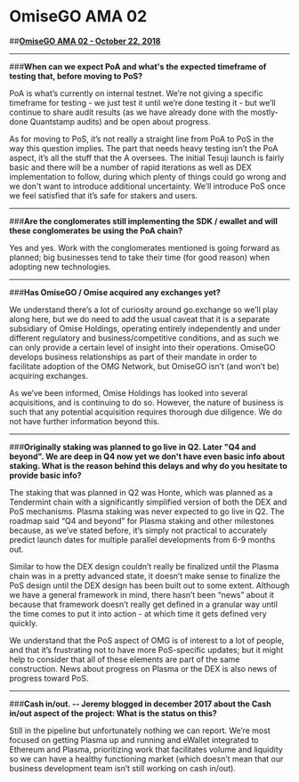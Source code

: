 # OmiseGO AMA 02

##**[OmiseGO AMA 02 - October 22, 2018](https://www.reddit.com/r/omise_go/comments/9qemoy/omisego_ama_2_october_22_2018/)**

***

###**When can we expect PoA and what's the expected timeframe of testing that, before moving to PoS?​**

PoA is what’s currently on internal testnet. We’re not giving a specific timeframe for testing - we just test it until we’re done testing it - but we’ll continue to share audit results (as we have already done with the mostly-done Quantstamp audits) and be open about progress.

As for moving to PoS, it’s not really a straight line from PoA to PoS in the way this question implies. The part that needs heavy testing isn’t the PoA aspect, it’s all the stuff that the A oversees. The initial Tesuji launch is fairly basic and there will be a number of rapid iterations as well as DEX implementation to follow, during which plenty of things could go wrong and we don't want to introduce additional uncertainty. We’ll introduce PoS once we feel satisfied that it’s safe for stakers and users.

***

###**​Are the conglomerates still implementing the SDK / ewallet and will these conglomerates be using the PoA chain?​**

Yes and yes. Work with the conglomerates mentioned is going forward as planned; big businesses tend to take their time (for good reason) when adopting new technologies.

***

###​**Has OmiseGO / Omise acquired any exchanges yet?​**

We understand there’s a lot of curiosity around go.exchange so we’ll play along here, but we do need to add the usual caveat that it is a separate subsidiary of Omise Holdings, operating entirely independently and under different regulatory and business/competitive conditions, and as such we can only provide a certain level of insight into their operations. OmiseGO develops business relationships as part of their mandate in order to facilitate adoption of the OMG Network, but OmiseGO isn’t (and won’t be) acquiring exchanges.

As we’ve been informed, Omise Holdings has looked into several acquisitions, and is continuing to do so. However, the nature of business is such that any potential acquisition requires thorough due diligence. We do not have further information beyond this.

***

###**​Originally staking was planned to go live in Q2. Later "Q4 and beyond". We are deep in Q4 now yet we don't have even basic info about staking. What is the reason behind this delays and why do you hesitate to provide basic info?**

The staking that was planned in Q2 was Honte, which was planned as a Tendermint chain with a significantly simplified version of both the DEX and PoS mechanisms. Plasma staking was never expected to go live in Q2. The roadmap said “Q4 and beyond” for Plasma staking and other milestones because, as we’ve stated before, it’s simply not practical to accurately predict launch dates for multiple parallel developments from 6-9 months out.

Similar to how the DEX design couldn’t really be finalized until the Plasma chain was in a pretty advanced state, it doesn’t make sense to finalize the PoS design until the DEX design has been built out to some extent. Although we have a general framework in mind, there hasn’t been “news” about it because that framework doesn’t really get defined in a granular way until the time comes to put it into action - at which time it gets defined very quickly.

We understand that the PoS aspect of OMG is of interest to a lot of people, and that it’s frustrating not to have more PoS-specific updates; but it might help to consider that all of these elements are part of the same construction. News about progress on Plasma or the DEX is also news of progress toward PoS.

***

###**Cash in/out. -- Jeremy blogged in december 2017 about the Cash in/out aspect of the project: What is the status on this?**

Still in the pipeline but unfortunately nothing we can report. We’re most focused on getting Plasma up and running and eWallet integrated to Ethereum and Plasma, prioritizing work that facilitates volume and liquidity so we can have a healthy functioning market (which doesn’t mean that our business development team isn’t still working on cash in/out).
